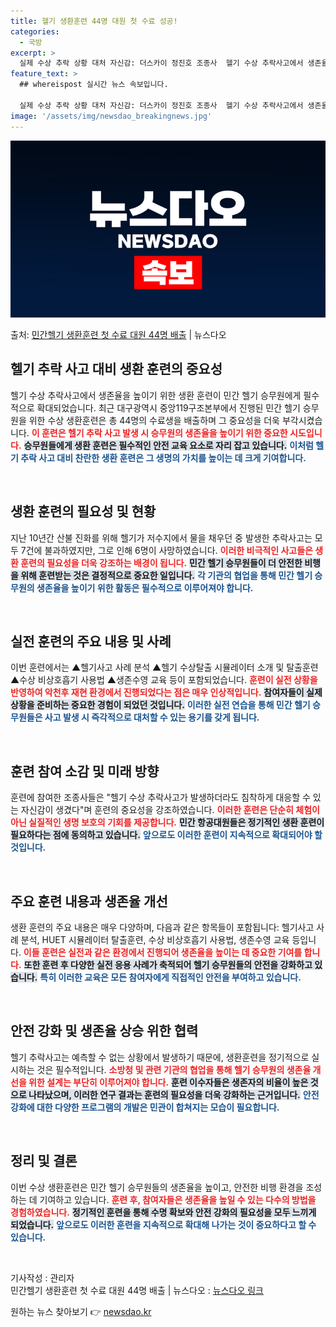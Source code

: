 ```yaml
---
title: 헬기 생환훈련 44명 대원 첫 수료 성공!
categories:
  - 국방
excerpt: >
  실제 수상 추락 상황 대처 자신감: 더스카이 정진호 조종사  헬기 수상 추락사고에서 생존율을 높이기 위한 생…
feature_text: >
  ## whereispost 실시간 뉴스 속보입니다.

  실제 수상 추락 상황 대처 자신감: 더스카이 정진호 조종사  헬기 수상 추락사고에서 생존율을 높이기 위한 생…
image: '/assets/img/newsdao_breakingnews.jpg'
---
```


![뉴스다오 속보](/assets/img/newsdao_breakingnews.jpg)

<p>출처: <a href="https://newsdao.kr/4942" rel="dofollow">민간헬기 생환훈련 첫 수료 대원 44명 배출</a> | 뉴스다오</p>

<h2 data-ke-size="size26">헬기 추락 사고 대비 생환 훈련의 중요성</h2>

<p data-ke-size="size16">헬기 수상 추락사고에서 생존율을 높이기 위한 생환 훈련이 민간 헬기 승무원에게 필수적으로 확대되었습니다. 최근 대구광역시 중앙119구조본부에서 진행된 민간 헬기 승무원을 위한 수상 생환훈련은 총 44명의 수료생을 배출하며 그 중요성을 더욱 부각시켰습니다. <b><span style="color: #ee2323;">이 훈련은 헬기 추락 사고 발생 시 승무원의 생존율을 높이기 위한 중요한 시도입니다.</span></b> <b><span style="background-color: #21538527;">승무원들에게 생환 훈련은 필수적인 안전 교육 요소로 자리 잡고 있습니다.</span></b> <b><span style="color: #1a5490;">이처럼 헬기 추락 사고 대비 찬란한 생환 훈련은 그 생명의 가치를 높이는 데 크게 기여합니다.</span></b></p>

<p data-ke-size="size16">&nbsp;</p>

<h2 data-ke-size="size26">생환 훈련의 필요성 및 현황</h2>

<p data-ke-size="size16">지난 10년간 산불 진화를 위해 헬기가 저수지에서 물을 채우던 중 발생한 추락사고는 모두 7건에 불과하였지만, 그로 인해 6명이 사망하였습니다. <b><span style="color: #ee2323;">이러한 비극적인 사고들은 생환 훈련의 필요성을 더욱 강조하는 배경이 됩니다.</span></b> <b><span style="background-color: #21538527;">민간 헬기 승무원들이 더 안전한 비행을 위해 훈련받는 것은 결정적으로 중요한 일입니다.</span></b> <b><span style="color: #1a5490;">각 기관의 협업을 통해 민간 헬기 승무원의 생존율을 높이기 위한 활동은 필수적으로 이루어져야 합니다.</span></b></p>

<p data-ke-size="size16">&nbsp;</p>

<h2 data-ke-size="size26">실전 훈련의 주요 내용 및 사례</h2>

<p data-ke-size="size16">이번 훈련에서는 ▲헬기사고 사례 분석 ▲헬기 수상탈출 시뮬레이터 소개 및 탈출훈련 ▲수상 비상호흡기 사용법 ▲생존수영 교육 등이 포함되었습니다. <b><span style="color: #ee2323;">훈련이 실전 상황을 반영하여 악천후 재현 환경에서 진행되었다는 점은 매우 인상적입니다.</span></b> <b><span style="background-color: #21538527;">참여자들이 실제 상황을 준비하는 중요한 경험이 되었던 것입니다.</span></b> <b><span style="color: #1a5490;">이러한 실전 연습을 통해 민간 헬기 승무원들은 사고 발생 시 즉각적으로 대처할 수 있는 용기를 갖게 됩니다.</span></b></p>

<p data-ke-size="size16">&nbsp;</p>

<h2 data-ke-size="size26">훈련 참여 소감 및 미래 방향</h2>

<p data-ke-size="size16">훈련에 참여한 조종사들은 "헬기 수상 추락사고가 발생하더라도 침착하게 대응할 수 있는 자신감이 생겼다"며 훈련의 중요성을 강조하였습니다. <b><span style="color: #ee2323;">이러한 훈련은 단순히 체험이 아닌 실질적인 생명 보호의 기회를 제공합니다.</span></b> <b><span style="background-color: #21538527;">민간 항공대원들은 정기적인 생환 훈련이 필요하다는 점에 동의하고 있습니다.</span></b> <b><span style="color: #1a5490;">앞으로도 이러한 훈련이 지속적으로 확대되어야 할 것입니다.</span></b></p>

<p data-ke-size="size16">&nbsp;</p>

<h2 data-ke-size="size26">주요 훈련 내용과 생존율 개선</h2>

<p data-ke-size="size16">생환 훈련의 주요 내용은 매우 다양하며, 다음과 같은 항목들이 포함됩니다: 헬기사고 사례 분석, HUET 시뮬레이터 탈출훈련, 수상 비상호흡기 사용법, 생존수영 교육 등입니다. <b><span style="color: #ee2323;">이들 훈련은 실전과 같은 환경에서 진행되어 생존율을 높이는 데 중요한 기여를 합니다.</span></b> <b><span style="background-color: #21538527;">또한 훈련 후 다양한 실전 응용 사례가 축적되어 헬기 승무원들의 안전을 강화하고 있습니다.</span></b> <b><span style="color: #1a5490;">특히 이러한 교육은 모든 참여자에게 직접적인 안전을 부여하고 있습니다.</span></b></p>

<p data-ke-size="size16">&nbsp;</p>

<h2 data-ke-size="size26">안전 강화 및 생존율 상승 위한 협력</h2>

<p data-ke-size="size16">헬기 추락사고는 예측할 수 없는 상황에서 발생하기 때문에, 생환훈련을 정기적으로 실시하는 것은 필수적입니다. <b><span style="color: #ee2323;">소방청 및 관련 기관의 협업을 통해 헬기 승무원의 생존율 개선을 위한 설계는 부단히 이루어져야 합니다.</span></b> <b><span style="background-color: #21538527;">훈련 이수자들은 생존자의 비율이 높은 것으로 나타났으며, 이러한 연구 결과는 훈련의 필요성을 더욱 강화하는 근거입니다.</span></b> <b><span style="color: #1a5490;">안전 강화에 대한 다양한 프로그램의 개발은 민관이 합쳐지는 모습이 필요합니다.</span></b></p>

<p data-ke-size="size16">&nbsp;</p>

<h2 data-ke-size="size26">정리 및 결론</h2>

<p data-ke-size="size16">이번 수상 생환훈련은 민간 헬기 승무원들의 생존율을 높이고, 안전한 비행 환경을 조성하는 데 기여하고 있습니다. <b><span style="color: #ee2323;">훈련 후, 참여자들은 생존율을 높일 수 있는 다수의 방법을 경험하였습니다.</span></b> <b><span style="background-color: #21538527;">정기적인 훈련을 통해 수명 확보와 안전 강화의 필요성을 모두 느끼게 되었습니다.</span></b> <b><span style="color: #1a5490;">앞으로도 이러한 훈련을 지속적으로 확대해 나가는 것이 중요하다고 할 수 있습니다.</span></b></p>

<p data-ke-size="size16">&nbsp;</p>

<p data-ke-size="size16">기사작성 : 관리자<br>민간헬기 생환훈련 첫 수료 대원 44명 배출 | 뉴스다오 : <a href="https://newsdao.kr/4942" target="_blank">뉴스다오 링크</a></p> 

원하는 뉴스 찾아보기 👉 <a href="https://newsdao.kr" rel="dofollow">newsdao.kr</a>


